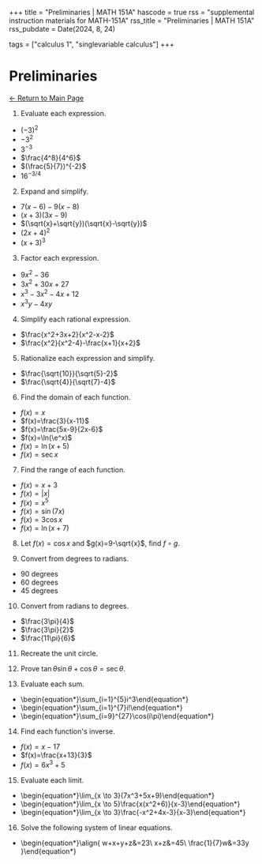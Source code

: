 +++
title = "Preliminaries | MATH 151A"
hascode = true
rss = "supplemental instruction materials for MATH-151A"
rss_title = "Preliminaries | MATH 151A"
rss_pubdate = Date(2024, 8, 24)

tags = ["calculus 1", "singlevariable calculus"]
+++

# Preliminaries

[$\leftarrow$ Return to Main Page](../)

1) Evaluate each expression.
- $(-3)^2$
- $-3^2$
- $3^{-3}$
- $\frac{4^8}{4^6}$
- $(\frac{5}{7})^{-2}$
- $16^{-3/4}$

2) Expand and simplify.
- $7(x-6)-9(x-8)$
- $(x+3)(3x-9)$
- $(\sqrt{x}+\sqrt{y})(\sqrt{x}-\sqrt{y})$
- $(2x+4)^2$
- $(x+3)^3$

3) Factor each expression.
- $9x^2-36$
- $3x^2+30x+27$
- $x^3-3x^2-4x+12$
- $x^3y-4xy$

4) Simplify each rational expression.
- $\frac{x^2+3x+2}{x^2-x-2}$
- $\frac{x^2}{x^2-4}-\frac{x+1}{x+2}$

5) Rationalize each expression and simplify.
- $\frac{\sqrt{10}}{\sqrt{5}-2}$
- $\frac{\sqrt{4}}{\sqrt{7}-4}$

6) Find the domain of each function.
- $f(x)=x$
- $f(x)=\frac{3}{x-11}$
- $f(x)=\frac{5x-9}{2x-6}$
- $f(x)=\ln(\e^x)$
- $f(x)=\ln(x+5)$
- $f(x)=\sec{x}$

7) Find the range of each function.
- $f(x)=x+3$
- $f(x)=|x|$
- $f(x)=x^5$
- $f(x)=\sin(7x)$
- $f(x)=3\cos{x}$
- $f(x)=\ln(x+7)$

8) Let $f(x)=\cos{x}$ and $g(x)=9-\sqrt{x}$, find $f\circ g$.

9) Convert from degrees to radians.
- $90$ degrees
- $60$ degrees
- $45$ degrees

10) Convert from radians to degrees.
- $\frac{3\pi}{4}$
- $\frac{3\pi}{2}$
- $\frac{11\pi}{6}$

11) Recreate the unit circle.

12) Prove $\tan\theta\sin\theta+\cos\theta=\sec\theta$.

13) Evaluate each sum.
- \begin{equation*}\sum_{i=1}^{5}i^3\end{equation*}
- \begin{equation*}\sum_{i=1}^{7}i!\end{equation*}
- \begin{equation*}\sum_{i=9}^{27}\cos(i\pi)\end{equation*}

14) Find each function's inverse.
- $f(x)=x-17$
- $f(x)=\frac{x+13}{3}$
- $f(x)=6x^3+5$

15) Evaluate each limit.
- \begin{equation*}\lim_{x \to 3}(7x^3+5x+9)\end{equation*}
- \begin{equation*}\lim_{x \to 5}\frac{x(x^2+6)}{x-3}\end{equation*}
- \begin{equation*}\lim_{x \to 3}\frac{-x^2+4x-3}{x-3}\end{equation*}

16) Solve the following system of linear equations.
- \begin{equation*}\align{
    w+x+y+z&=23\\
    x+z&=45\\
    \frac{1}{7}w&=33y
  }\end{equation*}
